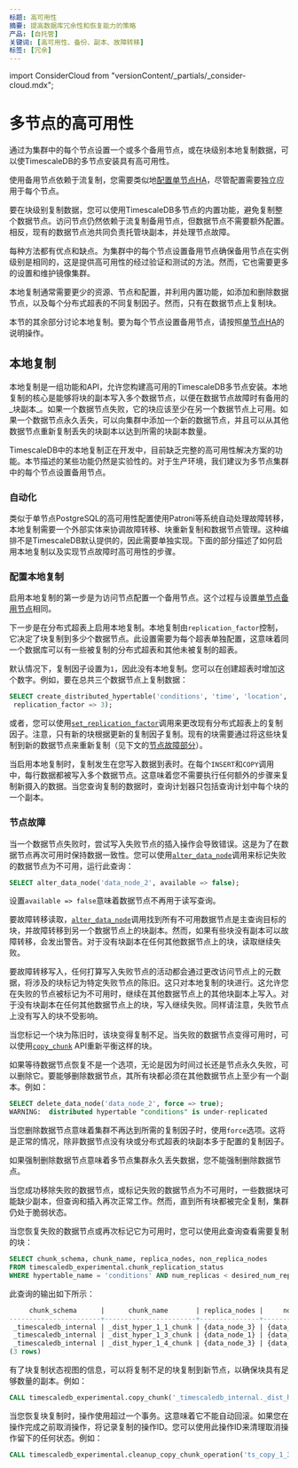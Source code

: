 ```yaml
---
标题: 高可用性
摘要: 提高数据库冗余性和恢复能力的策略
产品: [自托管]
关键词: [高可用性、备份、副本、故障转移]
标签: [冗余]
---
```


import ConsiderCloud from "versionContent/_partials/_consider-cloud.mdx";

# 多节点的高可用性

通过为集群中的每个节点设置一个或多个备用节点，或在块级别本地复制数据，可以使TimescaleDB的多节点安装具有高可用性。

使用备用节点依赖于流复制，您需要类似地[配置单节点HA][single-ha]，尽管配置需要独立应用于每个节点。

要在块级别复制数据，您可以使用TimescaleDB多节点的内置功能，避免复制整个数据节点。访问节点仍然依赖于流复制备用节点，但数据节点不需要额外配置。相反，现有的数据节点池共同负责托管块副本，并处理节点故障。

每种方法都有优点和缺点。为集群中的每个节点设置备用节点确保备用节点在实例级别是相同的，这是提供高可用性的经过验证和测试的方法。然而，它也需要更多的设置和维护镜像集群。

本地复制通常需要更少的资源、节点和配置，并利用内置功能，如添加和删除数据节点，以及每个分布式超表的不同复制因子。然而，只有在数据节点上复制块。

本节的其余部分讨论本地复制。要为每个节点设置备用节点，请按照[单节点HA][single-ha]的说明操作。

## 本地复制

本地复制是一组功能和API，允许您构建高可用的TimescaleDB多节点安装。本地复制的核心是能够将块的副本写入多个数据节点，以便在数据节点故障时有备用的_块副本_。如果一个数据节点失败，它的块应该至少在另一个数据节点上可用。如果一个数据节点永久丢失，可以向集群中添加一个新的数据节点，并且可以从其他数据节点重新复制丢失的块副本以达到所需的块副本数量。

<Highlight type="warning">
TimescaleDB中的本地复制正在开发中，目前缺乏完整的高可用性解决方案的功能。本节描述的某些功能仍然是实验性的。对于生产环境，我们建议为多节点集群中的每个节点设置备用节点。
</Highlight>

### 自动化

类似于单节点PostgreSQL的高可用性配置使用Patroni等系统自动处理故障转移，本地复制需要一个外部实体来协调故障转移、块重新复制和数据节点管理。这种编排不是TimescaleDB默认提供的，因此需要单独实现。下面的部分描述了如何启用本地复制以及实现节点故障时高可用性的步骤。

### 配置本地复制

启用本地复制的第一步是为访问节点配置一个备用节点。这个过程与设置[单节点备用节点][single-ha]相同。

下一步是在分布式超表上启用本地复制。本地复制由`replication_factor`控制，它决定了块复制到多少个数据节点。此设置需要为每个超表单独配置，这意味着同一个数据库可以有一些被复制的分布式超表和其他未被复制的超表。

默认情况下，复制因子设置为`1`，因此没有本地复制。您可以在创建超表时增加这个数字。例如，要在总共三个数据节点上复制数据：

```sql
SELECT create_distributed_hypertable('conditions', 'time', 'location',
 replication_factor => 3);
```

或者，您可以使用[`set_replication_factor`][set_replication_factor]调用来更改现有分布式超表上的复制因子。注意，只有新的块根据更新的复制因子复制。现有的块需要通过将这些块复制到新的数据节点来重新复制（见下文的[节点故障部分](#node-failures)）。

当启用本地复制时，复制发生在您写入数据到表时。在每个`INSERT`和`COPY`调用中，每行数据都被写入多个数据节点。这意味着您不需要执行任何额外的步骤来复制新摄入的数据。当您查询复制的数据时，查询计划器只包括查询计划中每个块的一个副本。

### 节点故障

当一个数据节点失败时，尝试写入失败节点的插入操作会导致错误。这是为了在数据节点再次可用时保持数据一致性。您可以使用[`alter_data_node`][alter_data_node]调用来标记失败的数据节点为不可用，运行此查询：

```sql
SELECT alter_data_node('data_node_2', available => false);
```

设置`available => false`意味着数据节点不再用于读写查询。

要故障转移读取，[`alter_data_node`][alter_data_node]调用找到所有不可用数据节点是主查询目标的块，并故障转移到另一个数据节点上的块副本。然而，如果有些块没有副本可以故障转移，会发出警告。对于没有块副本在任何其他数据节点上的块，读取继续失败。

要故障转移写入，任何打算写入失败节点的活动都会通过更改访问节点上的元数据，将涉及的块标记为特定失败节点的陈旧。这只对本地复制的块进行。这允许您在失败的节点被标记为不可用时，继续在其他数据节点上的其他块副本上写入。对于没有块副本在任何其他数据节点上的块，写入继续失败。同样请注意，失败节点上没有写入的块不受影响。

当您标记一个块为陈旧时，该块变得复制不足。当失败的数据节点变得可用时，可以使用[`copy_chunk`][copy_chunk] API重新平衡这样的块。

如果等待数据节点恢复不是一个选项，无论是因为时间过长还是节点永久失败，可以删除它。要能够删除数据节点，其所有块都必须在其他数据节点上至少有一个副本。例如：

```sql
SELECT delete_data_node('data_node_2', force => true);
WARNING:  distributed hypertable "conditions" is under-replicated
```

当您删除数据节点意味着集群不再达到所需的复制因子时，使用`force`选项。这将是正常的情况，除非数据节点没有块或分布式超表的块副本多于配置的复制因子。

<Highlight type="important">
如果强制删除数据节点意味着多节点集群永久丢失数据，您不能强制删除数据节点。
</Highlight>

当您成功移除失败的数据节点，或标记失败的数据节点为不可用时，一些数据块可能缺少副本，但查询和插入再次正常工作。然而，直到所有块都被完全复制，集群仍处于脆弱状态。

当您恢复失败的数据节点或再次标记它为可用时，您可以使用此查询查看需要复制的块：

```sql
SELECT chunk_schema, chunk_name, replica_nodes, non_replica_nodes
FROM timescaledb_experimental.chunk_replication_status
WHERE hypertable_name = 'conditions' AND num_replicas < desired_num_replicas;
```

此查询的输出如下所示：

```sql
     chunk_schema      |      chunk_name       | replica_nodes |     non_replica_nodes
-----------------------+-----------------------+---------------+---------------------------
 _timescaledb_internal | _dist_hyper_1_1_chunk | {data_node_3} | {data_node_1,data_node_2}
 _timescaledb_internal | _dist_hyper_1_3_chunk | {data_node_1} | {data_node_2,data_node_3}
 _timescaledb_internal | _dist_hyper_1_4_chunk | {data_node_3} | {data_node_1,data_node_2}
(3 rows)
```

有了块复制状态视图的信息，可以将复制不足的块复制到新节点，以确保块具有足够数量的副本。例如：

```sql
CALL timescaledb_experimental.copy_chunk('_timescaledb_internal._dist_hyper_1_1_chunk', 'data_node_3', 'data_node_2');
```

<Highlight type="important">
当您恢复块复制时，操作使用超过一个事务。这意味着它不能自动回滚。如果您在操作完成之前取消操作，将记录复制的操作ID。您可以使用此操作ID来清理取消操作留下的任何状态。例如：

```sql
CALL timescaledb_experimental.cleanup_copy_chunk_operation('ts_copy_1_31');
```

</Highlight>

[set_replication_factor]:  /api/:currentVersion:/distributed-hypertables/set_replication_factor
[single-ha]: /self-hosted/:currentVersion:/replication-and-ha/
[alter_data_node]: /api/:currentVersion:/distributed-hypertables/alter_data_node/
[copy_chunk]:/api/:currentVersion:/distributed-hypertables/copy_chunk_experimental

